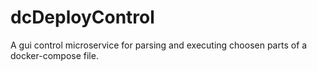 # dcDeployControl
 A gui control microservice for parsing and executing choosen parts of a docker-compose file.
